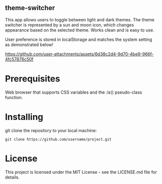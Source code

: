 ## theme-switcher

This app allows users to toggle between light and dark themes. The theme switcher is represented by a sun and moon icon, which changes appearance based on the selected theme. Works clean and is easy to use.

User preference is stored in localStorage and matches the system setting as demonstrated below! 



https://github.com/user-attachments/assets/6d38c2d4-9d70-4be9-966f-4fc57876c50f



# Prerequisites
Web browser that supports CSS variables and the :is() pseudo-class function.

# Installing

git clone the repository to your local machine:

```
git clone https://github.com/username/project.git
```

# License
This project is licensed under the MIT License - see the LICENSE.md file for details.
